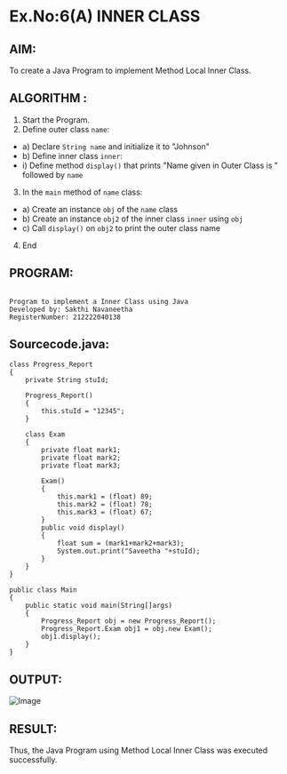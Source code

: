 # Ex.No:6(A)  INNER CLASS
## AIM:
To create a Java Program to implement Method Local Inner Class.

## ALGORITHM :
1.  Start the Program.
2.	Define outer class `name`:
-	a) Declare `String name` and initialize it to "Johnson"
-	b) Define inner class `inner`:
- i) Define method `display()` that prints "Name given in Outer Class is " followed by `name`
3.	In the `main` method of `name` class:
-	a) Create an instance `obj` of the `name` class
-	b) Create an instance `obj2` of the inner class `inner` using `obj`
-	c) Call `display()` on `obj2` to print the outer class name
4.	End
## PROGRAM:
 ```

Program to implement a Inner Class using Java
Developed by: Sakthi Navaneetha
RegisterNumber: 212222040138

```

## Sourcecode.java:
```
class Progress_Report
{
    private String stuId;
    
    Progress_Report()
    {
        this.stuId = "12345";
    }
    
    class Exam
    {
        private float mark1;
        private float mark2;
        private float mark3;
        
        Exam()
        {
            this.mark1 = (float) 89;
            this.mark2 = (float) 78;
            this.mark3 = (float) 67;
        }
        public void display()
        {
            float sum = (mark1+mark2+mark3);
            System.out.print("Saveetha "+stuId);
        }
    }
}

public class Main
{
    public static void main(String[]args)
    {
        Progress_Report obj = new Progress_Report();
        Progress_Report.Exam obj1 = obj.new Exam();
        obj1.display();
    }
}
```
## OUTPUT:

![Image](https://github.com/user-attachments/assets/d6131ade-8282-4b13-9167-61c9baa4be93)

## RESULT:
Thus, the Java Program using Method Local Inner Class was executed successfully.

